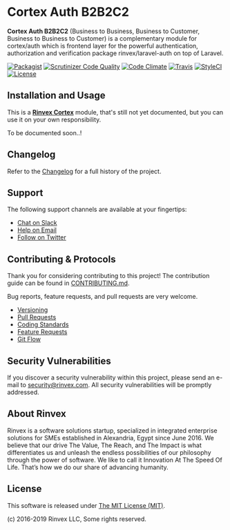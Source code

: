 # Cortex Auth B2B2C2

**Cortex Auth B2B2C2** (Business to Business, Business to Customer, Business to Business to Customer) is a complementary module for cortex/auth which is frontend layer for the powerful authentication, authorization and verification package rinvex/laravel-auth on top of Laravel.

[![Packagist](https://img.shields.io/packagist/v/cortex/auth.svg?label=Packagist&style=flat-square)](https://packagist.org/packages/cortex/auth)
[![Scrutinizer Code Quality](https://img.shields.io/scrutinizer/g/rinvex/cortex-auth.svg?label=Scrutinizer&style=flat-square)](https://scrutinizer-ci.com/g/rinvex/cortex-auth/)
[![Code Climate](https://img.shields.io/codeclimate/github/rinvex/cortex-auth.svg?label=CodeClimate&style=flat-square)](https://codeclimate.com/github/rinvex/cortex-auth)
[![Travis](https://img.shields.io/travis/rinvex/cortex-auth.svg?label=TravisCI&style=flat-square)](https://travis-ci.org/rinvex/cortex-auth)
[![StyleCI](https://styleci.io/repos/122482126/shield)](https://styleci.io/repos/122482126)
[![License](https://img.shields.io/packagist/l/cortex/auth.svg?label=License&style=flat-square)](https://github.com/rinvex/cortex-auth/blob/develop/LICENSE)


## Installation and Usage

This is a **[Rinvex Cortex](https://github.com/rinvex/cortex)** module, that's still not yet documented, but you can use it on your own responsibility.

To be documented soon..!


## Changelog

Refer to the [Changelog](CHANGELOG.md) for a full history of the project.


## Support

The following support channels are available at your fingertips:

- [Chat on Slack](http://chat.rinvex.com)
- [Help on Email](mailto:help@rinvex.com)
- [Follow on Twitter](https://twitter.com/rinvex)


## Contributing & Protocols

Thank you for considering contributing to this project! The contribution guide can be found in [CONTRIBUTING.md](CONTRIBUTING.md).

Bug reports, feature requests, and pull requests are very welcome.

- [Versioning](CONTRIBUTING.md#versioning)
- [Pull Requests](CONTRIBUTING.md#pull-requests)
- [Coding Standards](CONTRIBUTING.md#coding-standards)
- [Feature Requests](CONTRIBUTING.md#feature-requests)
- [Git Flow](CONTRIBUTING.md#git-flow)


## Security Vulnerabilities

If you discover a security vulnerability within this project, please send an e-mail to [security@rinvex.com](security@rinvex.com). All security vulnerabilities will be promptly addressed.


## About Rinvex

Rinvex is a software solutions startup, specialized in integrated enterprise solutions for SMEs established in Alexandria, Egypt since June 2016. We believe that our drive The Value, The Reach, and The Impact is what differentiates us and unleash the endless possibilities of our philosophy through the power of software. We like to call it Innovation At The Speed Of Life. That’s how we do our share of advancing humanity.


## License

This software is released under [The MIT License (MIT)](LICENSE).

(c) 2016-2019 Rinvex LLC, Some rights reserved.
